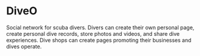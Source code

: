 # DiveO
Social network for scuba divers. Divers can create their own personal page, create personal dive records, store photos and videos, and share dive experiences. Dive shops can create pages promoting their businesses and dives operate.
